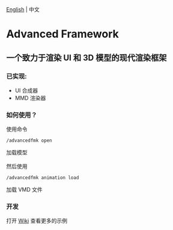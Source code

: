 [English](README.md) | 中文

# Advanced Framework
## 一个致力于渲染 UI 和 3D 模型的现代渲染框架
### 已实现: 
* UI 合成器
* MMD 渲染器
### 如何使用？
使用命令
```
/advancedfmk open
```
加载模型<br><br>
然后使用
```
/advancedfmk animation load
```
加载 VMD 文件
### 开发
打开 [Wiki](https://primogemstudio.github.io/advancedfmk-wiki) 查看更多的示例
